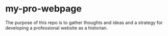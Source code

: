 # my-pro-webpage

The purpose of this repo is to gather thoughts and ideas and a strategy for developing a professional website as a historian.
